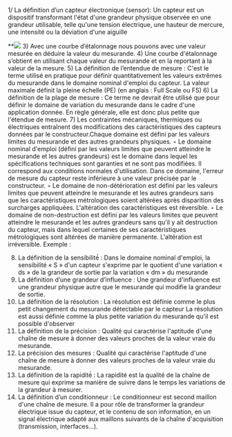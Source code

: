 
1/ La définition d’un capteur électronique (sensor):
Un capteur est un dispositif transformant l'état d'une grandeur physique observée en une grandeur utilisable, telle qu'une tension électrique, une hauteur de mercure, une intensité ou la déviation d'une aiguille

**![](https://lh4.googleusercontent.com/pYNLzHKiaq0PlrVZv0tp0X3Ao3B63Cnx-Ex2Ecifo3z-q4fO80CJURPUp8_V90t9GqUGOOJXM5ElXm7vrF5gx5Lm69qYpdKhtecI-JG8i2sjZIfkvEtJRT7fIg11Jg9gTutqzN5xTnZNzT8TnkrDIFgTpipWEsenCFiuOjHwdx8fGnjhjOC3uD22WnIn6A)
3)	Avec une courbe d’étalonnage nous pouvons avec une valeur mesurée en déduire la valeur du mesurande.
4)	Une courbe d'étalonnage s’obtient en utilisant chaque valeur du mesurande et en la reportant à la valeur de la mesure.
5)	La définition de l’entendue de mesure :
C'est le terme utilisé en pratique pour définir quantitativement les valeurs extrêmes du mesurande dans le domaine nominal d'emploi du capteur.
La valeur maximale définit la pleine échelle (PE) (en anglais : Full Scale ou FS)
6)	La définition de la plage de mesure :
Ce terme ne devrait être utilisé que pour définir le domaine de variation du mesurande dans le cadre d'une application donnée.
En règle générale, elle est donc plus petite que l'étendue de mesure.
7)	Les contraintes mécaniques, thermiques ou électriques entraînent des modifications des caractéristiques des capteurs données par le constructeur.Chaque domaine est défini par les valeurs limites du mesurande et des autres grandeurs physiques.
◦	Le domaine nominal d'emploi (défini par les valeurs limites que peuvent atteindre le mesurande et les autres grandeurs) est le domaine dans lequel les spécifications techniques sont garanties et ne sont pas modifiées. Il correspond aux conditions normales d'utilisation. Dans ce domaine, l'erreur de mesure du capteur reste inférieure à une valeur précisée par le constructeur.
◦	Le domaine de non-détérioration est défini par les valeurs limites que peuvent atteindre le mesurande et les autres grandeurs sans que les caractéristiques métrologiques soient altérées après disparition des surcharges appliquées. L'altération des caractéristiques est réversible.
◦	Le domaine de non-destruction est défini par les valeurs limites que peuvent atteindre le mesurande et les autres grandeurs sans qu'il y ait destruction du capteur, mais dans lequel certaines de ses caractéristiques métrologiques sont altérées de manière permanente. L'altération est irréversible.
Exemple :
 
8)	La définition de la sensibilité́ :
Dans le domaine nominal d'emploi, la sensibilité « S » d'un capteur s'exprime par le quotient d'une variation « ds » de la grandeur de sortie par la variation « dm » du mesurande
9)	La définition d’une grandeur d’influence :
Une grandeur d'influence est une grandeur physique autre que le mesurande qui modifie la grandeur de sortie.
10)	La définition de la résolution :
La résolution est définie comme le plus petit changement du mesurande détectable par le capteur
La résolution est aussi définie comme la plus petite variation du mesurande qu'il est possible d'observer
11)	La définition de la précision :
Qualité qui caractérise l'aptitude d'une chaîne de mesure à donner des valeurs proches de la valeur vraie du mesurande.
12)	La précision des mesures :
Qualité qui caractérise l'aptitude d'une chaîne de mesure à donner des valeurs proches de la valeur vraie du mesurande.
13)	La définition de la rapidité́ :
La rapidité est la qualité de la chaîne de mesure qui exprime sa manière de suivre dans le temps les variations de la grandeur à mesurer.
14)	La définition d’un conditionneur : 
Le conditionneur est second maillon d'une chaîne de mesure. Il a pour rôle de transformer la grandeur électrique issue du capteur, et le contenu de son information, en un signal électrique adapté aux maillons suivants de la chaîne d'acquisition (transmission, interfaces...).
